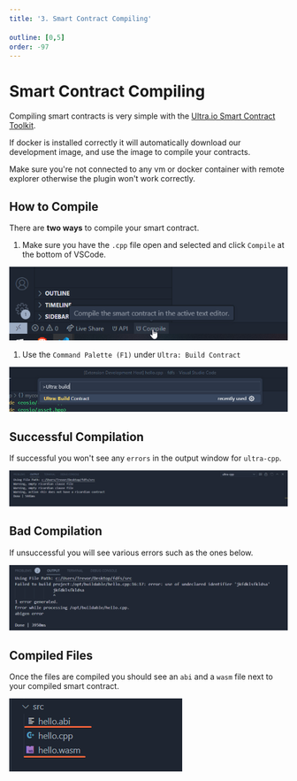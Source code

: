 ```yaml
---
title: '3. Smart Contract Compiling'

outline: [0,5]
order: -97
---
```


# Smart Contract Compiling

Compiling smart contracts is very simple with the [Ultra.io Smart Contract Toolkit](https://marketplace.visualstudio.com/items?itemName=ultraio.ultra-cpp).

If docker is installed correctly it will automatically download our development image, and use the image to compile your contracts.

Make sure you're not connected to any vm or docker container with remote explorer otherwise the plugin won't work correctly.
## How to Compile

There are **two ways** to compile your smart contract.

1. Make sure you have the `.cpp` file open and selected and click `Compile` at the bottom of VSCode.

![](./images/compile-button.png)

1. Use the `Command Palette (F1)` under `Ultra: Build Contract`

![](./images/command-palette-build.png)

## Successful Compilation

If successful you won't see any `errors` in the output window for `ultra-cpp`.

![](./images/successful-build.png)

## Bad Compilation

If unsuccessful you will see various errors such as the ones below.

![](./images/unsuccessful-build.png)

## Compiled Files

Once the files are compiled you should see an `abi` and a `wasm` file next to your compiled smart contract.

![](./images/compiled-files.png)
